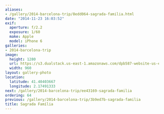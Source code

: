 ```yaml
---
aliases:
- /gallery/2014-barcelona-trip/8edd064-sagrada-familia.html
date: "2014-11-23 16:03:52"
exif:
  aperture: f/2.2
  exposure: 1/60
  make: Apple
  model: iPhone 6
galleries:
- 2014-barcelona-trip
image:
  height: 1280
  url: https://s3.dualstack.us-east-1.amazonaws.com/dpb587-website-us-east-1/asset/gallery/2014-barcelona-trip/8edd064-sagrada-familia~1280.jpg
  width: 960
layout: gallery-photo
location:
  latitude: 41.40403667
  longitude: 2.17491333
next: /gallery/2014-barcelona-trip/ee43169-sagrada-familia
ordering: 64
previous: /gallery/2014-barcelona-trip/3b9ed7b-sagrada-familia
title: Sagrada Família
---
```

